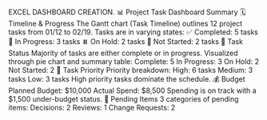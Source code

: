 EXCEL DASHBOARD CREATION.
📊 Project Task Dashboard Summary
🗓️ Timeline & Progress
The Gantt chart (Task Timeline) outlines 12 project tasks from 01/12 to 02/19.
Tasks are in varying states:
✅ Completed: 5 tasks
🔄 In Progress: 3 tasks
⏸️ On Hold: 2 tasks
🚫 Not Started: 2 tasks
📌 Task Status
Majority of tasks are either complete or in progress.
Visualized through pie chart and summary table:
Complete: 5
In Progress: 3
On Hold: 2
Not Started: 2
🚨 Task Priority
Priority breakdown:
High: 6 tasks
Medium: 3 tasks
Low: 3 tasks
High priority tasks dominate the schedule.
💰 Budget
Planned Budget: $10,000
Actual Spend: $8,500
Spending is on track with a $1,500 under-budget status.
🔔 Pending Items
3 categories of pending items:
Decisions: 2
Reviews: 1
Change Requests: 2
